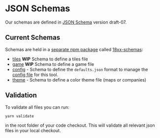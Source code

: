 # JSON Schemas

Our schemas are defined in [JSON Schema](https://json-schema.org/) version
draft-07.

## Current Schemas

Schemas are held in a [separate npm
package](https://www.npmjs.com/package/18xx-schemas) called
[18xx-schemas](https://github.com/18xx-maker/18xx-schemas):

- [tiles](/schemas/tiles.schema.json) **WIP** Schema to define a tiles file
- [game](/schemas/game.schema.json) **WIP** Schema to define a game file
- [config](/schemas/config.schema.json) - Schema to define the `defaults.json`
  format to manage the [config
  file](https://github.com/18xx-maker/18xx-maker/blob/master/src/defaults.json) for this
  tool.
- [theme](/schemas/theme.schema.json) - Schema to define a color theme file
  (maps or companies)

## Validation

To validate all files you can run:

```sh
yarn validate
```

in the root folder of your code checkout. This will validate all relevant json
files in your local checkout.
